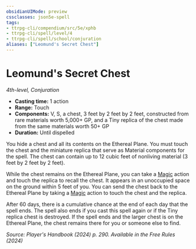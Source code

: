 ```yaml
---
obsidianUIMode: preview
cssclasses: json5e-spell
tags:
- ttrpg-cli/compendium/src/5e/xphb
- ttrpg-cli/spell/level/4
- ttrpg-cli/spell/school/conjuration
aliases: ["Leomund's Secret Chest"]
---
```

# Leomund's Secret Chest
*4th-level, Conjuration*  

- **Casting time:** 1 action
- **Range:** Touch
- **Components:** V, S, a chest, 3 feet by 2 feet by 2 feet, constructed from rare materials worth 5,000+ GP, and a Tiny replica of the chest made from the same materials worth 50+ GP
- **Duration:** Until dispelled

You hide a chest and all its contents on the Ethereal Plane. You must touch the chest and the miniature replica that serve as Material components for the spell. The chest can contain up to 12 cubic feet of nonliving material (3 feet by 2 feet by 2 feet).

While the chest remains on the Ethereal Plane, you can take a [Magic](actions.md#Magic) action and touch the replica to recall the chest. It appears in an unoccupied space on the ground within 5 feet of you. You can send the chest back to the Ethereal Plane by taking a [Magic](actions.md#Magic) action to touch the chest and the replica.

After 60 days, there is a cumulative  chance at the end of each day that the spell ends. The spell also ends if you cast this spell again or if the Tiny replica chest is destroyed. If the spell ends and the larger chest is on the Ethereal Plane, the chest remains there for you or someone else to find.

*Source: Player's Handbook (2024) p. 290. Available in the Free Rules (2024)*